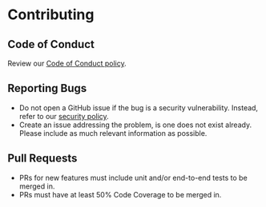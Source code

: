 # Contributing

## Code of Conduct
Review our [Code of Conduct policy](https://github.com/oss-workshop/grace-hopper-example/blob/master/docs/CODE_OF_CONDUCT.md).

## Reporting Bugs
* Do not open a GitHub issue if the bug is a security vulnerability. Instead, refer to our [security policy](https://github.com/oss-workshop/grace-hopper-example/blob/master/SECURITY.md).
* Create an issue addressing the problem, is one does not exist already. Please include as much relevant information as possible.

## Pull Requests
* PRs for new features must include unit and/or end-to-end tests to be merged in.
* PRs must have at least 50% Code Coverage to be merged in.
